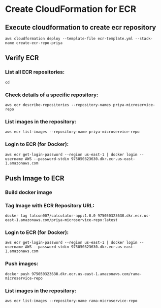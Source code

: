 # Create CloudFormation for ECR

## Execute cloudformation to create ecr repository

    aws cloudformation deploy --template-file ecr-template.yml --stack-name create-ecr-repo-priya

## Verify ECR

###  List all ECR repositories:

    cd  

### Check details of a specific repository:

    aws ecr describe-repositories --repository-names priya-microservice-repo 

### List images in the repository:

    aws ecr list-images --repository-name priya-microservice-repo

### Login to ECR (for Docker):

    aws ecr get-login-password --region us-east-1 | docker login --username AWS --password-stdin 975050323630.dkr.ecr.us-east-1.amazonaws.com

## Push Image to ECR

### Build docker image

### Tag Image with ECR Repository URL:

    docker tag falcon007/calculator-app:1.0.0 975050323630.dkr.ecr.us-east-1.amazonaws.com/priya-microservice-repo:latest

### Login to ECR (for Docker):

    aws ecr get-login-password --region us-east-1 | docker login --username AWS --password-stdin 975050323630.dkr.ecr.us-east-1.amazonaws.com

### Push images:

    docker push 975050323630.dkr.ecr.us-east-1.amazonaws.com/rama-microservice-repo

### List images in the repository:
    aws ecr list-images --repository-name rama-microservice-repo
